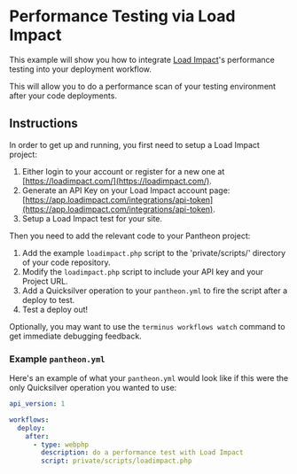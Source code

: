 # Performance Testing via Load Impact #

This example will show you how to integrate [Load Impact](https://loadimpact.com/)'s performance testing into your deployment workflow. 

This will allow you to do a performance scan of your testing environment after your code deployments.

## Instructions ##

In order to get up and running, you first need to setup a Load Impact project:

1. Either login to your account or register for a new one at [https://loadimpact.com/](https://loadimpact.com/).
2. Generate an API Key on your Load Impact account page: [https://app.loadimpact.com/integrations/api-token](https://app.loadimpact.com/integrations/api-token).
3. Setup a Load Impact test for your site.

Then you need to add the relevant code to your Pantheon project: 

1. Add the example `loadimpact.php` script to the 'private/scripts/' directory of your code repository.
2. Modify the `loadimpact.php` script to include your API key and your Project URL.
3. Add a Quicksilver operation to your `pantheon.yml` to fire the script after a deploy to test.
4. Test a deploy out!

Optionally, you may want to use the `terminus workflows watch` command to get immediate debugging feedback.

### Example `pantheon.yml` ###

Here's an example of what your `pantheon.yml` would look like if this were the only Quicksilver operation you wanted to use:

```yaml
api_version: 1

workflows:
  deploy:
    after:
      - type: webphp
        description: do a performance test with Load Impact
        script: private/scripts/loadimpact.php
```
